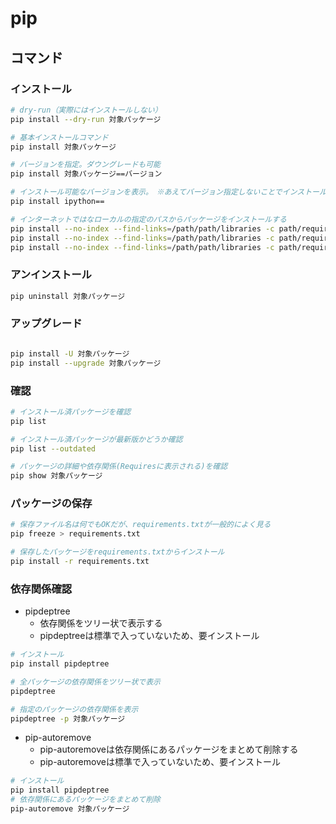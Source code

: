 # pip

## コマンド

### インストール

```sh
# dry-run（実際にはインストールしない）
pip install --dry-run 対象パッケージ

# 基本インストールコマンド
pip install 対象パッケージ

# バージョンを指定。ダウングレードも可能
pip install 対象パッケージ==バージョン

# インストール可能なバージョンを表示。　※あえてバージョン指定しないことでインストール可能なバージョンが表示される
pip install ipython==

# インターネットではなローカルの指定のパスからパッケージをインストールする
pip install --no-index --find-links=/path/path/libraries -c path/requirements.lock
pip install --no-index --find-links=/path/path/libraries -c path/requirements.txt
pip install --no-index --find-links=/path/path/libraries -c path/requirements.lock -r path/requirements.txt
```

### アンインストール

```sh
pip uninstall 対象パッケージ
```

### アップグレード

```sh

pip install -U 対象パッケージ
pip install --upgrade 対象パッケージ
```

### 確認

```sh
# インストール済パッケージを確認
pip list

# インストール済パッケージが最新版かどうか確認
pip list --outdated

# パッケージの詳細や依存関係(Requiresに表示される)を確認
pip show 対象パッケージ
```

### パッケージの保存

```sh
# 保存ファイル名は何でもOKだが、requirements.txtが一般的によく見る
pip freeze > requirements.txt

# 保存したパッケージをrequirements.txtからインストール
pip install -r requirements.txt
```

### 依存関係確認

- pipdeptree
  - 依存関係をツリー状で表示する
  - pipdeptreeは標準で入っていないため、要インストール

```sh
# インストール
pip install pipdeptree

# 全パッケージの依存関係をツリー状で表示
pipdeptree

# 指定のパッケージの依存関係を表示
pipdeptree -p 対象パッケージ
```

- pip-autoremove
  - pip-autoremoveは依存関係にあるパッケージをまとめて削除する
  - pip-autoremoveは標準で入っていないため、要インストール

```sh
# インストール
pip install pipdeptree
# 依存関係にあるパッケージをまとめて削除
pip-autoremove 対象パッケージ
```
